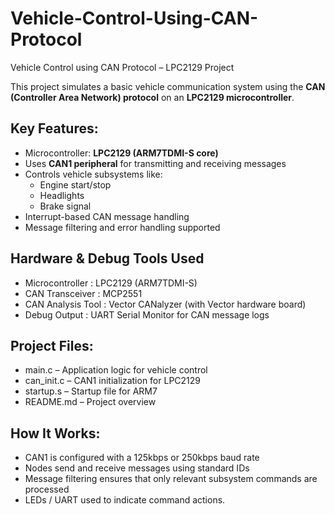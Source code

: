 # Vehicle-Control-Using-CAN-Protocol

Vehicle Control using CAN Protocol – LPC2129 Project

This project simulates a basic vehicle communication system using the **CAN (Controller Area Network) protocol** on an **LPC2129 microcontroller**.

## Key Features:
- Microcontroller: **LPC2129 (ARM7TDMI-S core)**
- Uses **CAN1 peripheral** for transmitting and receiving messages
- Controls vehicle subsystems like:
  - Engine start/stop
  - Headlights
  - Brake signal
- Interrupt-based CAN message handling
- Message filtering and error handling supported

## Hardware & Debug Tools Used

- Microcontroller : LPC2129 (ARM7TDMI-S)
- CAN Transceiver : MCP2551
- CAN Analysis Tool : Vector CANalyzer (with Vector hardware board)
- Debug Output : UART Serial Monitor for CAN message logs


## Project Files:
- main.c – Application logic for vehicle control
- can_init.c – CAN1 initialization for LPC2129
- startup.s – Startup file for ARM7
- README.md – Project overview 

## How It Works:
- CAN1 is configured with a 125kbps or 250kbps baud rate
- Nodes send and receive messages using standard IDs
- Message filtering ensures that only relevant subsystem commands are processed
- LEDs / UART used to indicate command actions.
